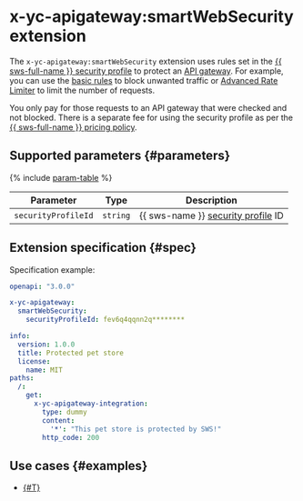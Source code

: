 # x-yc-apigateway:smartWebSecurity extension

The `x-yc-apigateway:smartWebSecurity` extension uses rules set in the [{{ sws-full-name }} security profile](../../../smartwebsecurity/concepts/profiles.md) to protect an [API gateway](../../concepts/index.md). For example, you can use the [basic rules](../../../smartwebsecurity/concepts/rules.md#base-rules) to block unwanted traffic or [Advanced Rate Limiter](../../../smartwebsecurity/concepts/arl.md) to limit the number of requests.

You only pay for those requests to an API gateway that were checked and not blocked. There is a separate fee for using the security profile as per the [{{ sws-full-name }} pricing policy](../../../smartwebsecurity/pricing.md).

## Supported parameters {#parameters}

{% include [param-table](../../../_includes/api-gateway/parameters-table.md) %}

Parameter | Type | Description 
----|----|----
`securityProfileId` | `string` | {{ sws-name }} [security profile](../../../smartwebsecurity/concepts/profiles.md) ID

## Extension specification {#spec}

Specification example: 

```yaml
openapi: "3.0.0"

x-yc-apigateway:
  smartWebSecurity:
    securityProfileId: fev6q4qqnn2q********

info:
  version: 1.0.0
  title: Protected pet store
  license:
    name: MIT
paths:
  /:
    get:
      x-yc-apigateway-integration:
        type: dummy
        content:
          '*': "This pet store is protected by SWS!"
        http_code: 200
```

## Use cases {#examples}

* [{#T}](../../tutorials/api-gw-sws-integration.md)
